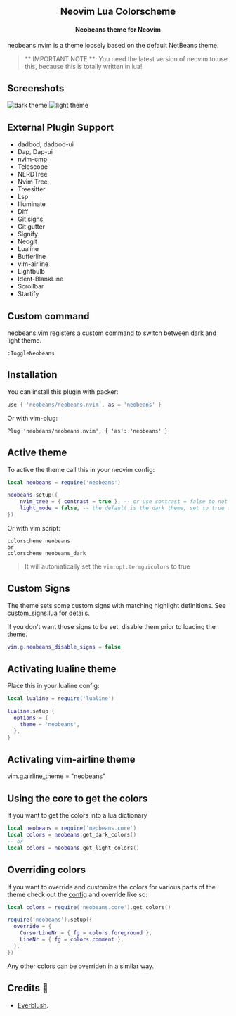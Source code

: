 <h2 align="center">Neovim Lua Colorscheme</h2>
<p>
  <h4 align="center" <i>Neobeans theme for Neovim</i></h4>
</p>

<!--
<p align="center">
  <img src="https://img.shields.io/github/stars/neobeans/neobeans.nvim?color=e5c76b&labelColor=22292b&style=for-the-badge">
  <img src="https://img.shields.io/static/v1?label=license&message=MIT&color=8ccf7e&labelColor=22292b&style=for-the-badge">
  <img src="https://img.shields.io/github/forks/neobeans/neobeans.nvim?color=e74c4c&labelColor=1b2224&style=for-the-badge">
</p>
-->

neobeans.nvim is a theme loosely based on the default NetBeans theme. 

> ** IMPORTANT NOTE **: You need the latest version of neovim to use this, because this is totally written in lua!

## Screenshots

![dark theme](https://raw.githubusercontent.com/neobeans/assets/neobeans_dark.png)
![light theme](https://raw.githubusercontent.com/neobeans/assets/neobeans_light.png)

## External Plugin Support

- dadbod, dadbod-ui
- Dap, Dap-ui
- nvim-cmp
- Telescope
- NERDTree
- Nvim Tree
- Treesitter
- Lsp
- Illuminate
- Diff
- Git signs
- Git gutter
- Signify
- Neogit
- Lualine
- Bufferline
- vim-airline
- Lightbulb
- Ident-BlankLine
- Scrollbar
- Startify

## Custom command
neobeans.vim registers a custom command to switch between dark and light theme.
```vim
:ToggleNeobeans
```

## Installation

You can install this plugin with packer:

```lua
use { 'neobeans/neobeans.nvim', as = 'neobeans' }
```

Or with vim-plug:

```vim
Plug 'neobeans/neobeans.nvim', { 'as': 'neobeans' }
```

## Active theme

To active the theme call this in your neovim config:

```lua
local neobeans = require('neobeans')

neobeans.setup({
    nvim_tree = { contrast = true }, -- or use contrast = false to not apply contrast
    light_mode = false, -- the default is the dark theme, set to true to enable light theme
})
```

Or with vim script:

```vim
colorscheme neobeans
or
colorscheme neobeans_dark
```

> It will automatically set the `vim.opt.termguicolors` to true

## Custom Signs
The theme sets some custom signs with matching highlight definitions. See [custom_signs.lua](lua/neobeans/custom_signs.lua) for details.

If you don't want those signs to be set, disable them prior to loading the theme.
```lua
vim.g.neobeans_disable_signs = false
```


## Activating lualine theme

Place this in your lualine config:

```lua
local lualine = require('lualine')

lualine.setup {
  options = {
    theme = 'neobeans',
  },
}
```

## Activating vim-airline theme
vim.g.airline_theme = "neobeans"

## Using the core to get the colors

If you want to get the colors into a lua dictionary

```lua
local neobeans = require('neobeans.core')
local colors = neobeans.get_dark_colors()
-- or
local colors = neobeans.get_light_colors()

```

## Overriding colors

If you want to override and customize the colors for various parts of the theme check out the [config](/lua/neobeans/config.lua) and override like so:

```lua
local colors = require('neobeans.core').get_colors()

require('neobeans').setup({
  override = {
    CursorLineNr = { fg = colors.foreground },
    LineNr = { fg = colors.comment },
  },
})
```

Any other colors can be overriden in a similar way.

## Credits 💝
- [Everblush](https://github.com/Everblush/everblush.nvim).
